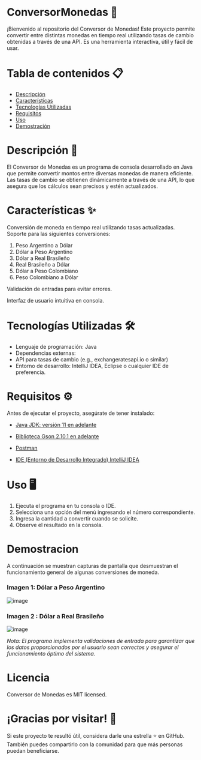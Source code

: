 # ConversorMonedas  💱
¡Bienvenido al repositorio del Conversor de Monedas! Este proyecto permite convertir entre distintas monedas en tiempo real utilizando tasas de cambio obtenidas a través de una API. Es una herramienta interactiva, útil y fácil de usar.

# Tabla de contenidos 📋
- [Descripción](#descripción)
- [Características](#características)
- [Tecnologías Utilizadas](#tecnologías-utilizadas)
- [Requisitos](#requisitos)
- [Uso](#uso)
- [Demostración](#demostración)

# Descripción 📝
El Conversor de Monedas es un programa de consola desarrollado en Java que permite convertir montos entre diversas monedas de manera eficiente. Las tasas de cambio se obtienen dinámicamente a través de una API, lo que asegura que los cálculos sean precisos y estén actualizados.

# Características ✨
Conversión de moneda en tiempo real utilizando tasas actualizadas.
Soporte para las siguientes conversiones:
1. Peso Argentino a Dólar
2. Dólar a Peso Argentino
3. Dólar a Real Brasileño
4. Real Brasileño a Dólar
5. Dólar a Peso Colombiano
6. Peso Colombiano a Dólar

Validación de entradas para evitar errores.

Interfaz de usuario intuitiva en consola.

# Tecnologías Utilizadas 🛠️
* Lenguaje de programación: Java
* Dependencias externas:
* API para tasas de cambio (e.g., exchangeratesapi.io o similar)
* Entorno de desarrollo: IntelliJ IDEA, Eclipse o cualquier IDE de preferencia. 

# Requisitos ⚙️
Antes de ejecutar el proyecto, asegúrate de tener instalado:

* [Java JDK: versión 11 en adelante](https://www.oracle.com/br/java/technologies/downloads/)

* [Biblioteca Gson 2.10.1 en adelante](https://mvnrepository.com/artifact/com.google.code.gson/gson)

* [Postman](https://www.postman.com/downloads/)

* [IDE (Entorno de Desarrollo Integrado) IntelliJ IDEA](https://www.jetbrains.com/pt-br/idea/download/?section=windows)

# Uso 🖥️
1. Ejecuta el programa en tu consola o IDE.
2. Selecciona una opción del menú ingresando el número correspondiente.
3. Ingresa la cantidad a convertir cuando se solicite.
4. Observe el resultado en la consola.

# Demostracion 
A continuación se muestran capturas de pantalla que desmuestran el funcionamiento general de algunas conversiones de moneda.
### Imagen 1:  Dólar a Peso Argentino
   
![image](https://github.com/user-attachments/assets/f433c13e-da17-4f3a-a90a-678ea77caec4)

### Imagen 2 : Dólar a Real Brasileño 

![image](https://github.com/user-attachments/assets/23980898-725e-433f-a4d1-c89b81dd1595)

*Nota: El programa implementa validaciones de entrada para garantizar que los datos proporcionados por el usuario sean correctos y asegurar el funcionamiento óptimo del sistema.*

# Licencia
Conversor de Monedas es MIT licensed.

# ¡Gracias por visitar! 🌟
Si este proyecto te resultó útil, considera darle una estrella ⭐ en GitHub. 
También puedes compartirlo con la comunidad para que más personas puedan beneficiarse.
